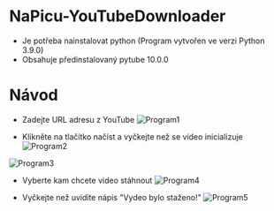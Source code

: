 # NaPicu-YouTubeDownloader
* Je potřeba nainstalovat python (Program vytvořen ve verzi Python 3.9.0)
* Obsahuje předinstalovaný pytube 10.0.0

# Návod

* Zadejte URL adresu z YouTube
![Program1](https://user-images.githubusercontent.com/68774291/103277209-c73eca80-49c8-11eb-9806-ac1f757eab7a.png)

* Klikněte na tlačítko načíst a vyčkejte než se video inicializuje
![Program2](https://user-images.githubusercontent.com/68774291/103277221-d02f9c00-49c8-11eb-9de9-e7cd56d2c2e4.png)

![Program3](https://user-images.githubusercontent.com/68774291/103277227-d58ce680-49c8-11eb-8dc4-3c8646db98d9.png)

* Vyberte kam chcete video stáhnout
![Program4](https://user-images.githubusercontent.com/68774291/103277238-dcb3f480-49c8-11eb-8c70-881968aef9b2.png)

* Vyčkejte než uvidíte nápis "Vydeo bylo staženo!"
![Program5](https://user-images.githubusercontent.com/68774291/103277248-e50c2f80-49c8-11eb-9d49-d2705c5b89f7.png)


